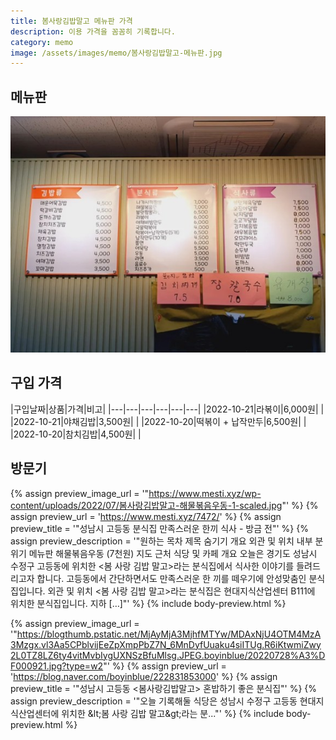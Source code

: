```yaml
---
title: 봄사랑김밥말고 메뉴판 가격
description: 이용 가격을 꼼꼼히 기록합니다. 
category: memo
image: /assets/images/memo/봄사랑김밥말고-메뉴판.jpg
---
```



메뉴판
---

![봄사랑김밥말고 메뉴판](/assets/images/memo/봄사랑김밥말고-메뉴판.jpg)


구입 가격
---

|구입날짜|상품|가격|비고|
|---|---|---|---|---|---|
|2022-10-21|라볶이|6,000원|   |
|2022-10-21|야채김밥|3,500원|   |
|2022-10-20|떡볶이 + 납작만두|6,500원|   |
|2022-10-20|참치김밥|4,500원|   |


방문기
---

{% assign preview_image_url = '"https://www.mesti.xyz/wp-content/uploads/2022/07/봄사랑김밥말고-해물볶음우동-1-scaled.jpg"' %}
{% assign preview_url = 'https://www.mesti.xyz/7472/' %}
{% assign preview_title = '"성남시 고등동 분식집  만족스러운 한끼 식사 - 방금 전"' %}
{% assign preview_description = '"원하는 목차 제목 숨기기 개요 외관 및 위치 내부 분위기 메뉴판 해물볶음우동 (7천원) 지도 근처 식당 및 카페 개요 오늘은 경기도 성남시 수정구 고등동에 위치한 &lt;봄 사랑 김밥 말고&gt;라는 분식집에서 식사한 이야기를 들려드리고자 합니다. 고등동에서 간단하면서도 만족스러운 한 끼를 떼우기에 안성맞춤인 분식집입니다. 외관 및 위치 &lt;봄 사랑 김밥 말고&gt;라는 분식집은 현대지식산업센터 B111에 위치한 분식집입니다. 지하 [&hellip;]"' %}
{% include body-preview.html %}

{% assign preview_image_url = '"https://blogthumb.pstatic.net/MjAyMjA3MjhfMTYw/MDAxNjU4OTM4MzA3Mzgx.vl3Aa5CPblvijEeZpXmpPbZ7N_6MnDyfUuaku4siITUg.R6iKtwmiZwy2L0TZ8LZ6ty4vitMvbIygUXNSzBfuMlsg.JPEG.boyinblue/20220728%A3%DF000921.jpg?type=w2"' %}
{% assign preview_url = 'https://blog.naver.com/boyinblue/222831853000' %}
{% assign preview_title = '"성남시 고등동 &lt;봄사랑김밥말고&gt; 혼밥하기 좋은 분식집"' %}
{% assign preview_description = '"오늘 기록해둘 식당은 성남시 수정구 고등동 현대지식산업센터에 위치한 &amp;lt;봄 사랑 김밥 말고&amp;gt;라는 분..."' %}
{% include body-preview.html %}
